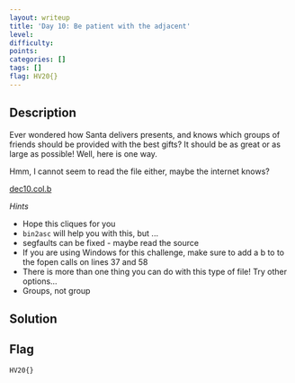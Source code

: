 ```yaml
---
layout: writeup
title: 'Day 10: Be patient with the adjacent'
level:
difficulty:
points:
categories: []
tags: []
flag: HV20{}
---
```

## Description

Ever wondered how Santa delivers presents, and knows which groups of
friends should be provided with the best gifts? It should be as great or
as large as possible! Well, here is one way.

Hmm, I cannot seem to read the file either, maybe the internet knows?

[dec10.col.b](writeupfiles/dec10.col.b)

*Hints*

* Hope this cliques for you
* `bin2asc` will help you with this, but ...
* segfaults can be fixed - maybe read the source
* If you are using Windows for this challenge, make sure to add a b to
  to the fopen calls on lines 37 and 58
* There is more than one thing you can do with this type of file! Try
  other options...
* Groups, not group

## Solution

## Flag

    HV20{}

